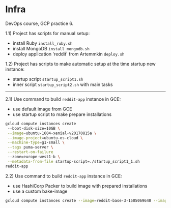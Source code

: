 Infra
=======


DevOps course, GCP practice 6.

1.1) Project has scripts for manual setup:
 - install Ruby `install_ruby.sh`
 - install MongoDB `install_mongodb.sh`
 - deploy application 'reddit' from Artemmkin `deploy.sh`

1.2) Project has scripts to make automatic setup at the time startup new instance:
 - startup script `startup_script1.sh`
 - inner script `startup_script2.sh` with main tasks

--- 

2.1) Use command to build `reddit-app` instance in GCE:
 - use default image from GCE
 - use startup script to make prepare installations

```bash 
gcloud compute instances create 
 --boot-disk-size=10GB \
 --image=ubuntu-1604-xenial-v20170815a \
 --image-project=ubuntu-os-cloud \
 --machine-type=g1-small \
 --tags puma-server \
 --restart-on-failure 
 --zone=europe-west1-b \
 --metadata-from-file startup-script=./startup_script1_1.sh 
reddit-app
```

2.2) Use command to build `reddit-app` instance in GCE:
- use HashiCorp Packer to build image with prepared installations
- use a custom bake-image

```bash 
gcloud compute instances create --image=reddit-base-3-1505069640 --image-project=practice-devops-gcp-1 --machine-type=g1-small --restart-on-failure --zone=europe-west1-b reddit-app
```
